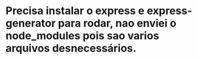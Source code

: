 <h1>Precisa instalar o express e express-generator para rodar, nao enviei o node_modules pois sao varios arquivos desnecessários.</h1>
